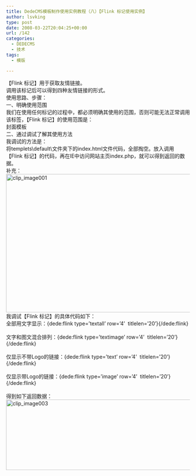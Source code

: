 ```yaml
---
title: DedeCMS模板制作使用实例教程（八）【Flink 标记使用实例】
author: lsvking
type: post
date: 2008-03-22T20:04:25+00:00
url: /142
categories:
  - DEDECMS
  - 技术
tags:
  - 模版

---
```

【Flink 标记】用于获取友情链接。   
调用该标记后可以得到四种友情链接的形式。   
使用思路、步骤：   
一、明确使用范围   
我们在使用任何标记的过程中，都必须明确其使用的范围，否则可能无法正常调用该标签，【Flink 标记】的使用范围是：   
封面模板   
二、通过调试了解其使用方法   
我调试的方法是：   
将templets\default\文件夹下的index.html文件代码，全部掏空。放入调用【Flink 标记】的代码，再在IE中访问网站主页index.php，就可以得到返回的数据。   
补充：   
[<img style="border-right: 0px; border-top: 0px; border-left: 0px; border-bottom: 0px" height="379" alt="clip_image001" src="http://lsvking.github.iot/wp-content/uploads/2008/03/windowslivewriterdedecmsflink-11971clip-image001-thumb.gif" width="555" border="0" />][1]   
我调试【Flink 标记】的具体代码如下：   
全部用文字显示：{dede:flink type=&#8217;textall&#8217; row=&#8217;4&#8217;&#160; titlelen=&#8217;20&#8217;}{/dede:flink}<br />   
文字和图文混合排列：{dede:flink type=&#8217;textimage&#8217; row=&#8217;4&#8217;&#160; titlelen=&#8217;20&#8217;}{/dede:flink}<br />   
仅显示不带Logo的链接：{dede:flink type=&#8217;text&#8217; row=&#8217;4&#8217;&#160; titlelen=&#8217;20&#8217;}{/dede:flink}<br />   
仅显示带Logo的链接：{dede:flink type=&#8217;image&#8217; row=&#8217;4&#8217;&#160; titlelen=&#8217;20&#8217;}{/dede:flink}<br />   
得到如下返回数据：   
[<img style="border-right: 0px; border-top: 0px; border-left: 0px; border-bottom: 0px" height="193" alt="clip_image003" src="http://lsvking.github.iot/wp-content/uploads/2008/03/windowslivewriterdedecmsflink-11971clip-image003-thumb.gif" width="624" border="0" />][2]

 [1]: http://lsvking.github.iot/wp-content/uploads/2008/03/windowslivewriterdedecmsflink-11971clip-image001-2.gif
 [2]: http://lsvking.github.iot/wp-content/uploads/2008/03/windowslivewriterdedecmsflink-11971clip-image003-2.gif